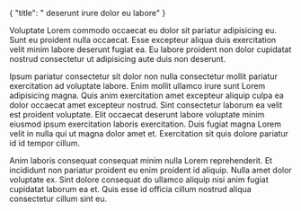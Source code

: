 {
  "title": " deserunt irure dolor eu labore"
}

Voluptate Lorem commodo occaecat eu dolor sit pariatur adipisicing eu. Sunt eu proident nulla occaecat. Esse excepteur aliqua duis exercitation velit minim labore deserunt fugiat ea. Eu labore proident non dolor cupidatat nostrud consectetur ut adipisicing aute duis non deserunt.

Ipsum pariatur consectetur sit dolor non nulla consectetur mollit pariatur exercitation ad voluptate labore. Enim mollit ullamco irure sunt Lorem adipisicing magna. Quis anim exercitation amet excepteur aliquip culpa ea dolor occaecat amet excepteur nostrud. Sint consectetur laborum ea velit est proident voluptate. Elit occaecat deserunt labore voluptate minim eiusmod ipsum exercitation laboris exercitation. Duis fugiat magna Lorem velit in nulla qui ut magna dolor amet et. Exercitation sit quis dolore pariatur id id tempor cillum.

Anim laboris consequat consequat minim nulla Lorem reprehenderit. Et incididunt non pariatur proident eu enim proident id aliquip. Nulla amet dolor voluptate ex. Sint dolore consequat do ullamco aliquip nisi anim fugiat cupidatat laborum ea et. Quis esse id officia cillum nostrud aliqua consectetur cillum sint eu.